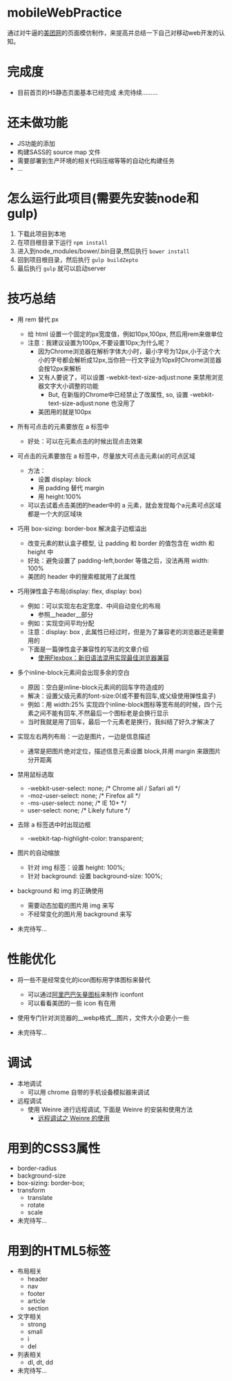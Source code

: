 # mobileWebPractice
通过对牛逼的[美团网](http://i.meituan.com/)的页面模仿制作，来提高并总结一下自己对移动web开发的认知。

# 完成度
* 目前首页的H5静态页面基本已经完成
未完待续.........

# 还未做功能
* JS功能的添加
* 构建SASS的 source map 文件
* 需要部署到生产环境的相关代码压缩等等的自动化构建任务
* ...

# 怎么运行此项目(需要先安装node和gulp)
1. 下载此项目到本地
2. 在项目根目录下运行 `npm install`
3. 进入到node_modules/bower/.bin目录,然后执行 `bower install`
4. 回到项目根目录，然后执行 `gulp buildZepto`
5. 最后执行 `gulp` 就可以启动server

# 技巧总结
* 用 rem 替代 px
  - 给 html 设置一个固定的px宽度值，例如10px,100px, 然后用rem来做单位
  - 注意：我建议设置为100px,不要设置10px;为什么呢？
    * 因为Chrome浏览器在解析字体大小时，最小字号为12px,小于这个大小的字号都会解析成12px,当你把一行文字设为10px时Chrome浏览器会按12px来解析
    * 又有人要说了，可以设置 -webkit-text-size-adjust:none 来禁用浏览器文字大小调整的功能
      - But, 在新版的Chrome中已经禁止了改属性, so, 设置 -webkit-text-size-adjust:none 也没用了
    * 美团用的就是100px

* 所有可点击的元素要放在 a 标签中
  - 好处：可以在元素点击的时候出现点击效果

* 可点击的元素要放在 a 标签中，尽量放大可点击元素(a)的可点区域
  - 方法：
    * 设置 display: block
    * 用 padding 替代 margin
    * 用 height:100%
  - 可以去试着点击美团的header中的 a 元素，就会发现每个a元素可点区域都是一个大的区域块

* 巧用 box-sizing: border-box 解决盒子边框溢出
  - 改变元素的默认盒子模型, 让 padding 和 border 的值包含在 width 和 height 中
  - 好处：避免设置了 padding-left,border 等值之后，没法再用 width: 100%
  - 美团的 header 中的搜索框就用了此属性

* 巧用弹性盒子布局(display: flex, display: box)
  - 例如：可以实现左右定宽度、中间自动变化的布局
    * 参照__header__部分
  - 例如：实现空间平均分配
  - 注意：display: box , 此属性已经过时，但是为了兼容老的浏览器还是需要用的
  - 下面是一篇弹性盒子兼容性的写法的文章介绍
    * [使用Flexbox：新旧语法混用实现最佳浏览器兼容](http://www.w3cplus.com/css3/using-flexbox.html)

* 多个inline-block元素间会出现多余的空白
  - 原因：空白是inline-block元素间的回车字符造成的
  - 解决：设置父级元素的font-size:0(或不要有回车,或父级使用弹性盒子)
  - 例如：用 width:25% 实现四个inline-block图标等宽布局的时候，四个元素之间不能有回车,不然最后一个图标老是会换行显示
  - 当时我就是用了回车，最后一个元素老是换行，我纠结了好久才解决了

* 实现左右两列布局：一边是图片，一边是信息描述
  - 通常是把图片绝对定位，描述信息元素设置 block,并用 margin 来跟图片分开距离

* 禁用鼠标选取
  - -webkit-user-select: none; /* Chrome all / Safari all */
  - -moz-user-select: none; /* Firefox all */
  - -ms-user-select: none; /* IE 10+ */
  - user-select: none; /* Likely future */

* 去除 a 标签选中时出现边框
  - -webkit-tap-highlight-color: transparent;

* 图片的自动缩放
  - 针对 img 标签：设置 height: 100%;
  - 针对 background: 设置 background-size: 100%;

* background 和 img 的正确使用
  - 需要动态加载的图片用 img 来写
  - 不经常变化的图片用 background 来写

* 未完待写...


# 性能优化
* 将一些不是经常变化的icon图标用字体图标来替代
  - 可以通过[阿里巴巴矢量图标](http://iconfont.cn/)来制作 iconfont
  - 可以看看美团的一些 icon 有在用

* 使用专门针对浏览器的__webp格式__图片，文件大小会更小一些

* 未完待写...

# 调试
* 本地调试
  - 可以用 chrome 自带的手机设备模拟器来调试
* 远程调试
  - 使用 Weinre 进行远程调试, 下面是 Weinre 的安装和使用方法
    * [远程调试之 Weinre 的使用](https://developer.mozilla.org/en-US/Firefox_OS/Platform/Gaia/Weinre_As_Remote_Debugger)

# 用到的CSS3属性
* border-radius
* background-size
* box-sizing: border-box;
* transform
  - translate
  - rotate
  - scale
* 未完待写...

# 用到的HTML5标签
* 布局相关
  - header
  - nav
  - footer
  - article
  - section
* 文字相关
  - strong
  - small
  - i
  - del
* 列表相关
  - dl, dt, dd
* 未完待写...